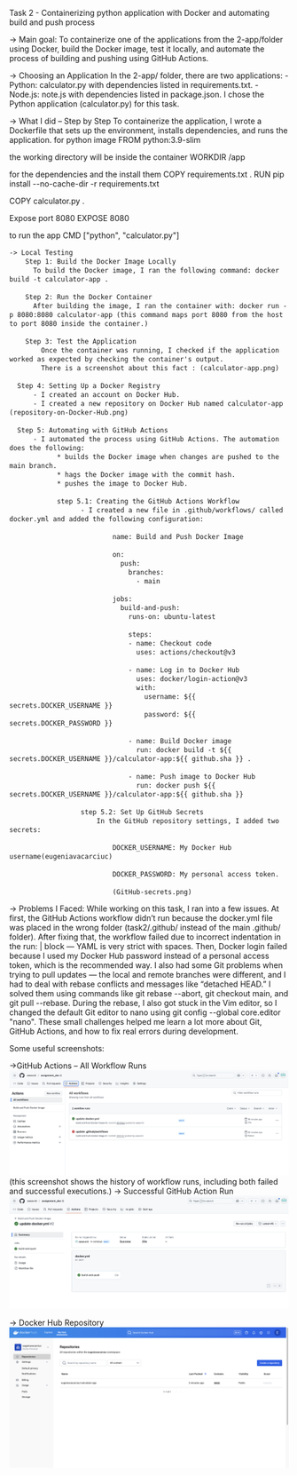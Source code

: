
Task 2 - Containerizing python application with Docker and automating build and push process

-> Main goal:
    To containerize one of the applications from the 2-app/folder using Docker, build the Docker image, test it locally, and automate the process of building and pushing using GitHub Actions.
    
-> Choosing an Application
In the 2-app/ folder, there are two applications:
    - Python: calculator.py with dependencies listed in requirements.txt.
    - Node.js: note.js with dependencies listed in package.json.
I chose the Python application (calculator.py) for this task.

-> What I did – Step by Step
  To containerize the application, I wrote a Dockerfile that sets up the environment, installs dependencies, and runs the application.
  for python image
  FROM python:3.9-slim
  
  the working directory will be inside the container
  WORKDIR /app
  
  for the dependencies and the install them
  COPY requirements.txt .
  RUN pip install --no-cache-dir -r requirements.txt
  
  COPY calculator.py .
  
  Expose port 8080
  EXPOSE 8080

  to run the app
  CMD ["python", "calculator.py"]

    -> Local Testing
        Step 1: Build the Docker Image Locally
          To build the Docker image, I ran the following command: docker build -t calculator-app .
          
        Step 2: Run the Docker Container
          After building the image, I ran the container with: docker run -p 8080:8080 calculator-app (this command maps port 8080 from the host to port 8080 inside the container.)
          
        Step 3: Test the Application
            Once the container was running, I checked if the application worked as expected by checking the container's output. 
            There is a screenshot about this fact : (calculator-app.png)
            
      Step 4: Setting Up a Docker Registry
          - I created an account on Docker Hub.
          - I created a new repository on Docker Hub named calculator-app (repository-on-Docker-Hub.png)

      Step 5: Automating with GitHub Actions
          - I automated the process using GitHub Actions. The automation does the following:
                * builds the Docker image when changes are pushed to the main branch.
                * hags the Docker image with the commit hash.
                * pushes the image to Docker Hub.

                step 5.1: Creating the GitHub Actions Workflow
                      - I created a new file in .github/workflows/ called docker.yml and added the following configuration:

                              name: Build and Push Docker Image
                              
                              on:
                                push:
                                  branches:
                                    - main
                              
                              jobs:
                                build-and-push:
                                  runs-on: ubuntu-latest
                              
                                  steps:
                                  - name: Checkout code
                                    uses: actions/checkout@v3
                              
                                  - name: Log in to Docker Hub
                                    uses: docker/login-action@v3
                                    with:
                                      username: ${{ secrets.DOCKER_USERNAME }}
                                      password: ${{ secrets.DOCKER_PASSWORD }}
                              
                                  - name: Build Docker image
                                    run: docker build -t ${{ secrets.DOCKER_USERNAME }}/calculator-app:${{ github.sha }} .
                              
                                  - name: Push image to Docker Hub
                                    run: docker push ${{ secrets.DOCKER_USERNAME }}/calculator-app:${{ github.sha }}

                      step 5.2: Set Up GitHub Secrets
                          In the GitHub repository settings, I added two secrets:

                              DOCKER_USERNAME: My Docker Hub username(eugeniavacarciuc)

                              DOCKER_PASSWORD: My personal access token.

                              (GitHub-secrets.png)

-> Problems I Faced:
        While working on this task, I ran into a few issues. At first, the GitHub Actions workflow didn’t run because the docker.yml file was placed in the wrong folder (task2/.github/ instead of the main .github/ folder). After fixing that, the workflow failed due to incorrect indentation in the run: | block — YAML is very strict with spaces. Then, Docker login failed because I used my Docker Hub password instead of a personal access token, which is the recommended way. I also had some Git problems when trying to pull updates — the local and remote branches were different, and I had to deal with rebase conflicts and messages like “detached HEAD.” I solved them using commands like git rebase --abort, git checkout main, and git pull --rebase. During the rebase, I also got stuck in the Vim editor, so I changed the default Git editor to nano using git config --global core.editor "nano". These small challenges helped me learn a lot more about Git, GitHub Actions, and how to fix real errors during development.

Some useful screenshots:

->GitHub Actions – All Workflow Runs 
![Workflow Runs](screenshot-workflow-runs.png) (this screenshot shows the history of workflow runs, including both failed and successful executions.)
-> Successful GitHub Action Run
![Workflow Success](screenshot-workflow-success.png)

-> Docker Hub Repository
![DockerHub Repo](screenshot-dockerhub-repo.png)

  


